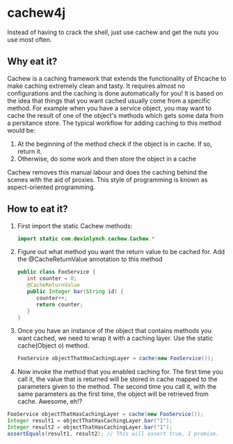# cachew4j
Instead of having to crack the shell, just use cachew and get the nuts you use most often.

## Why eat it?

Cachew is a caching framework that extends the functionality of Ehcache to make caching extremely clean and tasty.  It requires almost no configurations and the caching is done automatically for you!  It is based on the idea that things that you want cached usually come from a specific method.  For example when you have a service object, you may want to cache the result of one of the object's methods which gets some data from a persitance store.  The typical workflow for adding caching to this method would be:

1. At the beginning of the method check if the object is in cache.  If so, return it.
2. Otherwise, do some work and then store the object in a cache
 
Cachew removes this manual labour and does the caching behind the scenes with the aid of proxies.  This style of programming is known as aspect-oriented programming.  

## How to eat it?

1. First import the static Cachew methods:
   ```java
   import static com.devinlynch.cachew.Cachew.*
   ```

2. Figure out what method you want the return value to be cached for.  Add the @CacheReturnValue annotation to this method
   ```java
   public class FooService {
      int counter = 0;
      @CacheReturnValue
      public Integer bar(String id) {
         counter++;
         return counter;
      }
   }
   ```

3. Once you have an instance of the object that contains methods you want cached, we need to wrap it with a caching layer.  Use the static cache(Object o) method.
   ```java
   FooService objectThatHasCachingLayer = cache(new FooService());
   ```
   
4.  Now invoke the method that you enabled caching for.  The first time you call it, the value that is returned will be stored in cache mapped to the parameters given to the method.  The second time you call it, with the same parameters as the first time, the object will be retrieved from cache.  Awesome, eh!?
   ```java
   FooService objectThatHasCachingLayer = cache(new FooService());
   Integer result1 = objectThatHasCachingLayer.bar("1");
   Integer result2 = objectThatHasCachingLayer.bar("1");
   assertEquals(result1, result2); // This will assert true, I promise.
   ```
